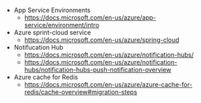- App Service Environments
  - https://docs.microsoft.com/en-us/azure/app-service/environment/intro
- Azure sprint-cloud service
  - https://docs.microsoft.com/en-us/azure/spring-cloud
- Notifucation Hub
  - https://docs.microsoft.com/en-us/azure/notification-hubs/
  - https://docs.microsoft.com/en-us/azure/notification-hubs/notification-hubs-push-notification-overview
- Azure cache for Redis
  - https://docs.microsoft.com/en-us/azure/azure-cache-for-redis/cache-overview#migration-steps

